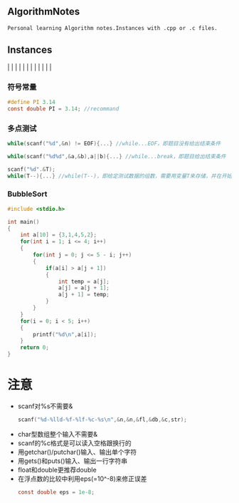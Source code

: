 ## AlgorithmNotes

    Personal learning Algorithm notes.Instances with .cpp or .c files.

## Instances

|   |   |   |
|   |   |   |
|   |   |   |

### 符号常量
```C
#define PI 3.14
const double PI = 3.14; //recommand
```
### 多点测试
```C
while(scanf("%d",&n) != EOF){...} //while...EOF，即题目没有给出结束条件

while(scanf("%d%d",&a,&b),a||b){...} //while...break，即题目给出结束条件

scanf("%d".&T);
while(T--){...} //while(T--)，即给定测试数据的组数，需要用变量T来存储，并在开始时读入
```


### BubbleSort
```C
#include <stdio.h>

int main()
{
    int a[10] = {3,1,4,5,2};
    for(int i = 1; i <= 4; i++)
    {
        for(int j = 0; j <= 5 - i; j++)
        {
            if(a[i] > a[j + 1])
            {
                int temp = a[j];
                a[j] = a[j + 1];
                a[j + 1] = temp;
            }
        }
    }
    for(i = 0; i < 5; i++)
    {
        printf("%d\n",a[i]);
    }
    return 0;
}   
```

# 注意
* scanf对%s不需要&
    ```C
    scanf("%d-%lld-%f-%lf-%c-%s\n",&n,&n,&fl,&db,&c,str);
    ```
* char型数组整个输入不需要&
* scanf的%c格式是可以读入空格跟换行的
* 用getchar()/putchar()输入、输出单个字符
* 用gets()和puts()输入、输出一行字符串
* float和double更推荐double
* 在浮点数的比较中利用eps(=10^-8)来修正误差
    ```C
    const double eps = 1e-8;
    ```

